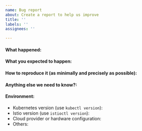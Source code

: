 ```yaml
---
name: Bug report
about: Create a report to help us improve
title: ''
labels: ''
assignees: ''

---
```


<!-- Please use this template while reporting a bug and provide as much info as possible.
-->


#### What happened:

#### What you expected to happen:

#### How to reproduce it (as minimally and precisely as possible):

#### Anything else we need to know?:

#### Environment:
- Kubernetes version (use `kubectl version`):
- Istio version (use `istioctl version`):
- Cloud provider or hardware configuration:
- Others:

